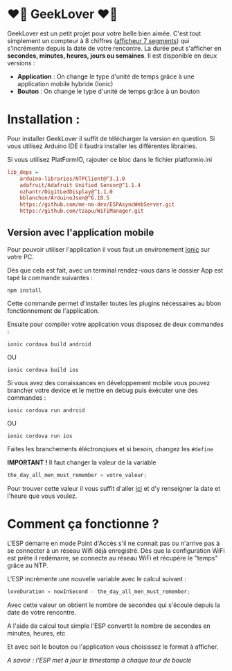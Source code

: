 # :heart_on_fire: GeekLover :heart_on_fire:

GeekLover est un petit projet pour votre belle bien aimée. C'est tout simplement un compteur à 8 chiffres ([afficheur 7 segments](https://www.amazon.fr/gp/product/B0797NRMQH/ref=ppx_yo_dt_b_asin_title_o02_s00?ie=UTF8&psc=1)) qui s'incrémente depuis la date de votre rencontre. La durée peut s'afficher en **secondes, minutes, heures, jours ou semaines**.
Il est disponible en deux versions :

- **Application** : On change le type d'unité de temps grâce à une application mobile hybride (Ionic)
- **Bouton** : On change le type d'unité de temps grâce à un bouton

# Installation :

Pour installer GeekLover il suffit de télécharger la version en question. Si vous utilisez Arduino IDE il faudra installer les différentes librairies.

Si vous utilisez PlatFormIO, rajouter ce bloc dans le fichier platformio.ini

```ini
lib_deps = 
	arduino-libraries/NTPClient@^3.1.0
	adafruit/Adafruit Unified Sensor@^1.1.4
	ozhantr/DigitLedDisplay@^1.1.0
	bblanchon/ArduinoJson@^6.18.5
	https://github.com/me-no-dev/ESPAsyncWebServer.git
	https://github.com/tzapu/WiFiManager.git
```

## Version avec l'application mobile

Pour pouvoir utiliser l'application il vous faut un environement [Ionic](https://ionicframework.com) sur votre PC.

Dès que cela est fait, avec un terminal rendez-vous dans le dossier App est tapé la commande suivantes : 

```console
npm install
```

Cette commande permet d'installer toutes les plugins nécessaires au bbon fonctionnement de l'application.

Ensuite pour compiler votre application vous disposez de deux commandes : 

```console
ionic cordova build android
```
OU

```console
ionic cordova build ios
```

Si vous avez des conaissances en développement mobile vous pouvez brancher votre device et le mettre en debug puis éxécuter une des commandes : 

```console
ionic cordova run android
```
OU

```console
ionic cordova run ios
```

Faites les branchements éléctronqiues et si besoin, changez les `#define`

**IMPORTANT !** Il faut changer la valeur de la variable
```C
the_day_all_men_must_remember = votre_valeur;
```

Pour trouver cette valeur il vous suffit d'aller [ici](http://www.timestamp.fr) et d'y renseigner la date et l'heure que vous voulez.


# Comment ça fonctionne ?

L'ESP démarre en mode Point d'Accès s'il ne connait pas ou n'arrive pas à se connecter à un réseau Wifi déjà enregistré. Dès que la configuration WiFi est prête il redémarre, se connecte au réseau WiFi et récupère le "temps" grâce au NTP.

L'ESP incrémente une nouvelle variable avec le calcul suivant :

```C
loveDuration = nowInSecond - the_day_all_men_must_remember;
```

Avec cette valeur on obtient le nombre de secondes qui s'écoule depuis la date de votre rencontre.

A l'aide de calcul tout simple l'ESP convertit le nombre de secondes en minutes, heures, etc

Et avec soit le bouton ou l'application vous choisissez le format à afficher.

_A savoir : l'ESP met à jour le timestamp à chaque tour de boucle_ 
